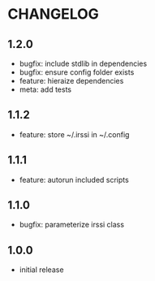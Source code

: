 # CHANGELOG

## 1.2.0
- bugfix: include stdlib in dependencies
- bugfix: ensure config folder exists
- feature: hieraize dependencies
- meta: add tests

## 1.1.2
- feature: store ~/.irssi in ~/.config

## 1.1.1
- feature: autorun included scripts

## 1.1.0
- bugfix: parameterize irssi class

## 1.0.0
- initial release

